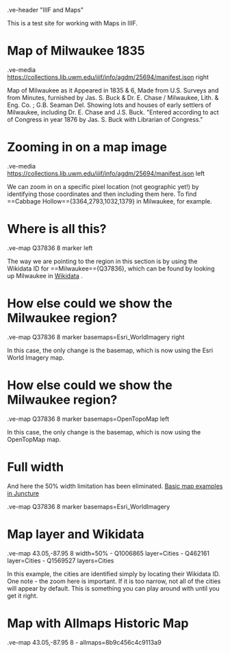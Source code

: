 .ve-header "IIIF and Maps"

This is a test site for working with Maps in IIIF.

# Map of Milwaukee 1835

.ve-media https://collections.lib.uwm.edu/iiif/info/agdm/25694/manifest.json right

Map of Milwaukee as it Appeared in 1835 & 6, Made from U.S. Surveys and from Minutes, furnished by Jas. S. Buck & Dr. E. Chase / Milwaukee, Lith. & Eng. Co. ; G.B. Seaman Del. Showing lots and houses of early settlers of Milwaukee, including Dr. E. Chase and J.S. Buck. "Entered according to act of Congress in year 1876 by Jas. S. Buck with Librarian of Congress."

# Zooming in on a map image

.ve-media https://collections.lib.uwm.edu/iiif/info/agdm/25694/manifest.json left

We can zoom in on a specific pixel location (not geographic yet!) by identifying those coordinates and then including them here. To find ==Cabbage Hollow=={3364,2793,1032,1379} in Milwaukee, for example. 

# Where is all this?

.ve-map Q37836 8 marker left

The way we are pointing to the region in this section is by using the Wikidata ID for ==Milwaukee=={Q37836}, which can be found by looking up Milwaukee in [Wikidata](https://www.wikidata.org/) . 

# How else could we show the Milwaukee region?

.ve-map  Q37836 8 marker basemaps=Esri_WorldImagery right

In this case, the only change is the basemap, which is now using the Esri World Imagery map.

# How else could we show the Milwaukee region?

.ve-map  Q37836 8 marker basemaps=OpenTopoMap left

In this case, the only change is the basemap, which is now using the OpenTopMap map.

# Full width

And here the 50% width limitation has been eliminated. [Basic map examples in Juncture](https://www.juncture-digital.org/components/map?id=basic-map-examples)

.ve-map  Q37836 8 marker basemaps=Esri_WorldImagery 

# Map layer and Wikidata

.ve-map 43.05,-87.95 8 width=50% 
    - Q1006865 layer=Cities
    - Q462161 layer=Cities
    - Q1569527 layers=Cities
    
In this example, the cities are identified simply by locating their Wikidata ID. One note - the zoom here is important. If it is too narrow, not all of the cities will appear by default. This is something you can play around with until you get it right.     

# Map with Allmaps Historic Map

.ve-map 43.05,-87.95 8
    - allmaps=8b9c456c4c9113a9
